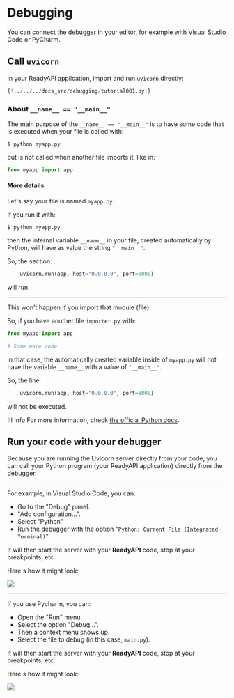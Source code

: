 # Debugging

You can connect the debugger in your editor, for example with Visual Studio Code or PyCharm.

## Call `uvicorn`

In your ReadyAPI application, import and run `uvicorn` directly:

```Python hl_lines="1  15"
{!../../../docs_src/debugging/tutorial001.py!}
```

### About `__name__ == "__main__"`

The main purpose of the `__name__ == "__main__"` is to have some code that is executed when your file is called with:

<div class="termy">

```console
$ python myapp.py
```

</div>

but is not called when another file imports it, like in:

```Python
from myapp import app
```

#### More details

Let's say your file is named `myapp.py`.

If you run it with:

<div class="termy">

```console
$ python myapp.py
```

</div>

then the internal variable `__name__` in your file, created automatically by Python, will have as value the string `"__main__"`.

So, the section:

```Python
    uvicorn.run(app, host="0.0.0.0", port=8000)
```

will run.

---

This won't happen if you import that module (file).

So, if you have another file `importer.py` with:

```Python
from myapp import app

# Some more code
```

in that case, the automatically created variable inside of `myapp.py` will not have the variable `__name__` with a value of `"__main__"`.

So, the line:

```Python
    uvicorn.run(app, host="0.0.0.0", port=8000)
```

will not be executed.

!!! info
    For more information, check <a href="https://docs.python.org/3/library/__main__.html" class="external-link" target="_blank">the official Python docs</a>.

## Run your code with your debugger

Because you are running the Uvicorn server directly from your code, you can call your Python program (your ReadyAPI application) directly from the debugger.

---

For example, in Visual Studio Code, you can:

* Go to the "Debug" panel.
* "Add configuration...".
* Select "Python"
* Run the debugger with the option "`Python: Current File (Integrated Terminal)`".

It will then start the server with your **ReadyAPI** code, stop at your breakpoints, etc.

Here's how it might look:

<img src="/img/tutorial/debugging/image01.png">

---

If you use Pycharm, you can:

* Open the "Run" menu.
* Select the option "Debug...".
* Then a context menu shows up.
* Select the file to debug (in this case, `main.py`).

It will then start the server with your **ReadyAPI** code, stop at your breakpoints, etc.

Here's how it might look:

<img src="/img/tutorial/debugging/image02.png">
